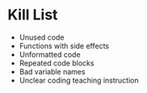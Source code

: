 Kill List
=========
* Unused code
* Functions with side effects
* Unformatted code
* Repeated code blocks
* Bad variable names
* Unclear coding teaching instruction